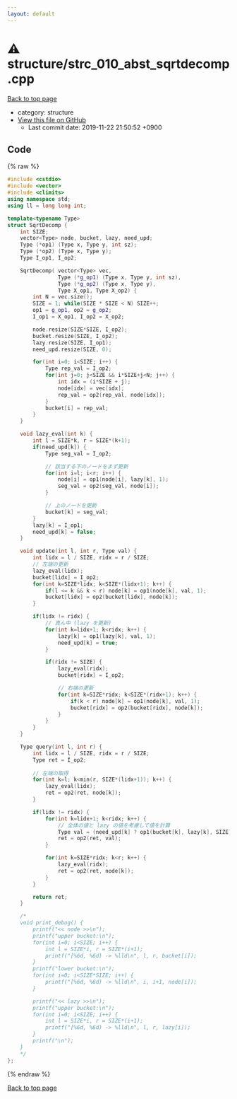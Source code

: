 ```yaml
---
layout: default
---
```


<!-- mathjax config similar to math.stackexchange -->
<script type="text/javascript" async
  src="https://cdnjs.cloudflare.com/ajax/libs/mathjax/2.7.5/MathJax.js?config=TeX-MML-AM_CHTML">
</script>
<script type="text/x-mathjax-config">
  MathJax.Hub.Config({
    TeX: { equationNumbers: { autoNumber: "AMS" }},
    tex2jax: {
      inlineMath: [ ['$','$'] ],
      processEscapes: true
    },
    "HTML-CSS": { matchFontHeight: false },
    displayAlign: "left",
    displayIndent: "2em"
  });
</script>

<script type="text/javascript" src="https://cdnjs.cloudflare.com/ajax/libs/jquery/3.4.1/jquery.min.js"></script>
<script src="https://cdn.jsdelivr.net/npm/jquery-balloon-js@1.1.2/jquery.balloon.min.js" integrity="sha256-ZEYs9VrgAeNuPvs15E39OsyOJaIkXEEt10fzxJ20+2I=" crossorigin="anonymous"></script>
<script type="text/javascript" src="../../assets/js/copy-button.js"></script>
<link rel="stylesheet" href="../../assets/css/copy-button.css" />


# :warning: structure/strc_010_abst_sqrtdecomp.cpp
<a href="../../index.html">Back to top page</a>

* category: structure
* <a href="{{ site.github.repository_url }}/blob/master/structure/strc_010_abst_sqrtdecomp.cpp">View this file on GitHub</a>
    - Last commit date: 2019-11-22 21:50:52 +0900




## Code
{% raw %}
```cpp
#include <cstdio>
#include <vector>
#include <climits>
using namespace std;
using ll = long long int;

template<typename Type>
struct SqrtDecomp {
    int SIZE;
    vector<Type> node, bucket, lazy, need_upd;
    Type (*op1) (Type x, Type y, int sz);
    Type (*op2) (Type x, Type y);
    Type I_op1, I_op2;

    SqrtDecomp( vector<Type> vec,
                Type (*g_op1) (Type x, Type y, int sz),
                Type (*g_op2) (Type x, Type y),
                Type X_op1, Type X_op2) {
        int N = vec.size();
        SIZE = 1; while(SIZE * SIZE < N) SIZE++;
        op1 = g_op1, op2 = g_op2;
        I_op1 = X_op1, I_op2 = X_op2;

        node.resize(SIZE*SIZE, I_op2);
        bucket.resize(SIZE, I_op2);
        lazy.resize(SIZE, I_op1);
        need_upd.resize(SIZE, 0);

        for(int i=0; i<SIZE; i++) {
            Type rep_val = I_op2;
            for(int j=0; j<SIZE && i*SIZE+j<N; j++) {
                int idx = (i*SIZE + j);
                node[idx] = vec[idx];
                rep_val = op2(rep_val, node[idx]);
            }
            bucket[i] = rep_val;
        }
    }

    void lazy_eval(int k) {
        int l = SIZE*k, r = SIZE*(k+1);
        if(need_upd[k]) {
            Type seg_val = I_op2;

            // 該当する下のノードをまず更新
            for(int i=l; i<r; i++) {
                node[i] = op1(node[i], lazy[k], 1);
                seg_val = op2(seg_val, node[i]);
            }

            // 上のノードを更新
            bucket[k] = seg_val;
        }
        lazy[k] = I_op1;
        need_upd[k] = false;
    }

    void update(int l, int r, Type val) {
        int lidx = l / SIZE, ridx = r / SIZE;
        // 左端の更新
        lazy_eval(lidx);
        bucket[lidx] = I_op2;
        for(int k=SIZE*lidx; k<SIZE*(lidx+1); k++) {
            if(l <= k && k < r) node[k] = op1(node[k], val, 1);
            bucket[lidx] = op2(bucket[lidx], node[k]);
        }

        if(lidx != ridx) {
            // 真ん中 (lazy を更新)
            for(int k=lidx+1; k<ridx; k++) {
                lazy[k] = op1(lazy[k], val, 1);
                need_upd[k] = true;
            }

            if(ridx != SIZE) {
                lazy_eval(ridx);
                bucket[ridx] = I_op2;

                // 右端の更新
                for(int k=SIZE*ridx; k<SIZE*(ridx+1); k++) {
                    if(k < r) node[k] = op1(node[k], val, 1);
                    bucket[ridx] = op2(bucket[ridx], node[k]);
                }
            }
        }
    }

    Type query(int l, int r) {
        int lidx = l / SIZE, ridx = r / SIZE;
        Type ret = I_op2;
        
        // 左端の取得
        for(int k=l; k<min(r, SIZE*(lidx+1)); k++) {
            lazy_eval(lidx);
            ret = op2(ret, node[k]);
        }

        if(lidx != ridx) {
            for(int k=lidx+1; k<ridx; k++) {
                // 全体の値と lazy の値を考慮して値を計算
                Type val = (need_upd[k] ? op1(bucket[k], lazy[k], SIZE) : bucket[k]);
                ret = op2(ret, val);
            }

            for(int k=SIZE*ridx; k<r; k++) {
                lazy_eval(ridx);
                ret = op2(ret, node[k]);
            }
        }

        return ret;
    }

    /*
    void print_debug() {
        printf("<< node >>\n");
        printf("upper bucket:\n");
        for(int i=0; i<SIZE; i++) {
            int l = SIZE*i, r = SIZE*(i+1);
            printf("[%6d, %6d) -> %lld\n", l, r, bucket[i]);
        }
        printf("lower bucket:\n");
        for(int i=0; i<SIZE*SIZE; i++) {
            printf("[%6d, %6d) -> %lld\n", i, i+1, node[i]);
        }

        printf("<< lazy >>\n");
        printf("upper bucket:\n");
        for(int i=0; i<SIZE; i++) {
            int l = SIZE*i, r = SIZE*(i+1);
            printf("[%6d, %6d) -> %lld\n", l, r, lazy[i]);
        }
        printf("\n");
    }
    */
};

```
{% endraw %}

<a href="../../index.html">Back to top page</a>

